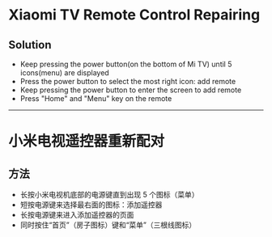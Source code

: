 # Xiaomi TV Remote Control Repairing

## Solution
* Keep pressing the power button(on the bottom of Mi TV) until 5 icons(menu) are displayed
* Press the power button to select the most right icon: add remote
* Keep pressing the power button to enter the screen to add remote
* Press "Home" and "Menu" key on the remote

-------------------------------------

# 小米电视遥控器重新配对

## 方法
* 长按小米电视机底部的电源键直到出现 5 个图标（菜单）
* 短按电源键来选择最右面的图标：添加遥控器
* 长按电源键来进入添加遥控器的页面
* 同时按住“首页”（房子图标）键和“菜单”（三根线图标）
